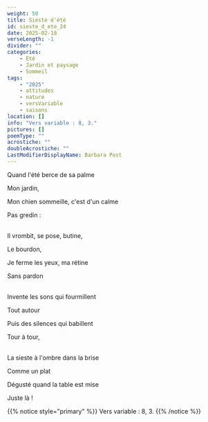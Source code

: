```yaml
---
weight: 50
title: Sieste d'été
id: sieste_d_ete_24
date: 2025-02-18
verseLength: -1
divider: ""
categories:
    - Eté
    - Jardin et paysage
    - Sommeil
tags:
    - "2025"
    - attitudes
    - nature
    - versVariable
    - saisons
location: []
info: "Vers variable : 8, 3."
pictures: []
poemType: ""
acrostiche: ""
doubleAcrostiche: ""
LastModifierDisplayName: Barbara Post
---
```

Quand l'été berce de sa palme

Mon jardin,

Mon chien sommeille, c'est d'un calme

Pas gredin :

 \
Il vrombit, se pose, butine,

Le bourdon,

Je ferme les yeux, ma rétine

Sans pardon

 \
Invente les sons qui fourmillent

Tout autour

Puis des silences qui babillent

Tour à tour,

 \
La sieste à l'ombre dans la brise

Comme un plat

Dégusté quand la table est mise

Juste là !

<!-- FM:Snippet:Start data:{"id":"_simpleNotice","fields":[{"name":"content","value":""}]} -->
{{% notice style="primary" %}}
Vers variable : 8, 3.
{{% /notice %}}
<!-- FM:Snippet:End -->
